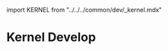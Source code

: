 import KERNEL from "../../../common/dev/\_kernel.mdx"

# Kernel Develop

<KERNEL model="Radxa ROCK 3C" soc="rk356x"/>
